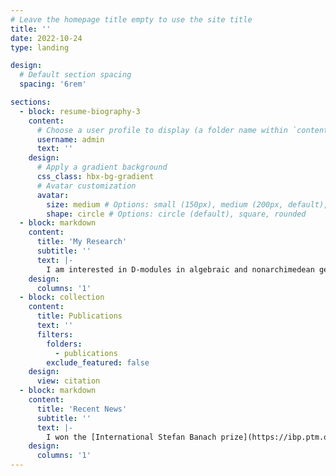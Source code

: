 ```yaml
---
# Leave the homepage title empty to use the site title
title: ''
date: 2022-10-24
type: landing

design:
  # Default section spacing
  spacing: '6rem'

sections:
  - block: resume-biography-3
    content:
      # Choose a user profile to display (a folder name within `content/authors/`)
      username: admin
      text: ''
    design:
      # Apply a gradient background
      css_class: hbx-bg-gradient
      # Avatar customization
      avatar:
        size: medium # Options: small (150px), medium (200px, default), large (320px), xl (400px), xxl (500px)
        shape: circle # Options: circle (default), square, rounded
  - block: markdown
    content:
      title: 'My Research'
      subtitle: ''
      text: |-
        I am interested in D-modules in algebraic and nonarchimedean geometry. In my [Ph.D. thesis](https://sites.google.com/impan.pl/feliks-raczka/home/thesis?authuser=0) I studied de Rham cohomology of holonomic D-modules on rigid-analytic varieites. Recently, I also think a lot about D-affinity of flag varieties in positive characteristc and related problems from geometric representation theory.  
    design:
      columns: '1'
  - block: collection
    content:
      title: Publications
      text: ''
      filters:
        folders:
          - publications
        exclude_featured: false
    design:
      view: citation
  - block: markdown
    content:
      title: 'Recent News'
      subtitle: ''
      text: |-
        I won the [International Stefan Banach prize](https://ibp.ptm.org.pl/en/laureaci/) for the best Ph.D. dissertation.
    design:
      columns: '1'
---
```


